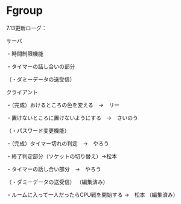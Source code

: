 # Fgroup
7.13更新ローグ：

サーバ

・時間制限機能

・タイマーの話し合いの部分

（・ダミーデータの送受信）

クライアント

・（完成）おけるところの色を変える　→　リー

・置けないところに置けないようにする　→　さいのう

（・パスワード変更機能）

・（完成）タイマー切れの判定　→　やろう

・終了判定部分（ソケットの切り替え）→松本

・タイマーの話し合い部分　→　やろう

（・ダミーデータの送受信） （編集済み） 

・ルームに入って一人だったらCPU戦を開始する  →　松本 （編集済み）
